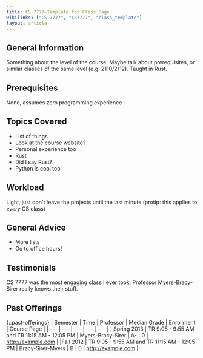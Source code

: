 ```yaml
---
title: CS 7777—Template for Class Page
wikilinks: ["CS 7777", "CS7777", "class_template"]
layout: article
---
```


## General Information

Something about the level of the course. Maybe talk about prerequisites, or similar classes of the same level (e.g. 2110/2112). Taught in Rust.

## Prerequisites

None, assumes zero programming experience

## Topics Covered

- List of things
- Look at the course website?
- Personal experience too
- Rust
- Did I say Rust?
- Python is cool too

## Workload

Light, just don't leave the projects until the last minute (protip: this applies to *every* CS class)

## General Advice

- More lists
- Go to office hours!

## Testimonials

CS 7777 was the most engaging class I ever took. Professor Myers-Bracy-Sirer really knows their stuff.

## Past Offerings

{:.past-offerings}
| Semester | Time | Professor | Median Grade | Enrollment | Course Page |
| --- | --- | --- | --- | --- |
| Spring 2013 | TR 9:05 - 9:55 AM and TR 11:15 AM - 12:05 PM | Myers-Bracy-Sirer | A- | 0 | <http://example.com> |
|Fall 2012 | TR 9:05 - 9:55 AM and TR 11:15 AM - 12:05 PM | Bracy-Sirer-Myers | B | 0 | <http://example.com> |
